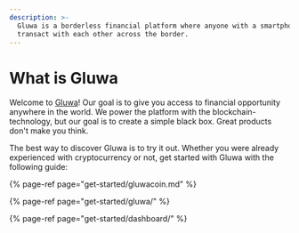 ```yaml
---
description: >-
  Gluwa is a borderless financial platform where anyone with a smartphone can
  transact with each other across the border.
---
```


# What is Gluwa

Welcome to [Gluwa](https://www.gluwa.com/)! Our goal is to give you access to financial opportunity anywhere in the world. We power the platform with the blockchain-technology, but our goal is to create a simple black box. Great products don't make you think.

The best way to discover Gluwa is to try it out. Whether you were already experienced with cryptocurrency or not, get started with Gluwa with the following guide:

{% page-ref page="get-started/gluwacoin.md" %}

{% page-ref page="get-started/gluwa/" %}

{% page-ref page="get-started/dashboard/" %}

